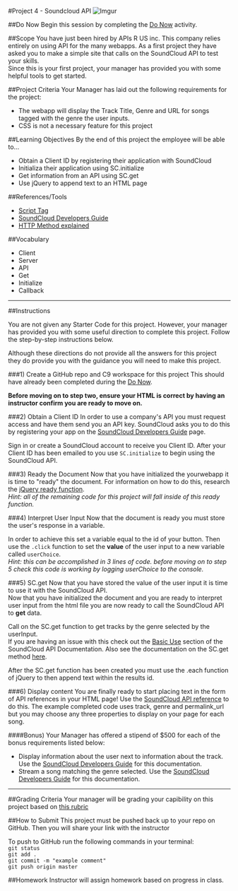 #Project 4 - Soundcloud API
![Imgur](http://i.imgur.com/2kSeDCY.png)

##Do Now 
Begin this session by completing the [Do Now](doNow.md) activity.

##Scope
You have just been hired by APIs R US inc. This company relies entirely on using API for the many webapps. As a first project they have asked you to make a simple site that calls on the SoundCloud API to test your skills.  
Since this is your first project, your manager has provided you with some helpful tools to get started. 

##Project Criteria
Your Manager has laid out the following requirements for the project: 

* The webapp will display the Track Title, Genre and URL for songs tagged with the genre the user inputs.
* CSS is not a necessary feature for this project 


##Learning Objectives
By the end of this project the employee will be able to...

* Obtain a Client ID by registering their application with SoundCloud
* Initializa their application using SC.initialize
* Get information from an API using SC.get
* Use jQuery to append text to an HTML page

##References/Tools
* [Script Tag](http://javascript.crockford.com/script.html)
* [SoundCloud Developers Guide](developers.soundcloud.com/docs/api/guide)
* [HTTP Method explained](http://www.w3schools.com/tags/ref_httpmethods.asp)

 
##Vocabulary

* Client
* Server
* API
* Get 
* Initialize
* Callback 

***
##Instructions

You are not given any Starter Code for this project. However, your manager has provided you with some useful direction to complete this project. Follow the step-by-step instructions below. 

Although these directions do not provide all the answers for this project they do provide you with the guidance you will need to make this project.

###1) Create a GitHub repo and C9 workspace for this project
This should have already been completed during the [Do Now](doNow.md).

**Before moving on to step two, ensure your HTML is correct by having an instructor confirm you are ready to move on.** 

###2) Obtain a Client ID
In order to use a company's API you must request access and have them send you an API key. SoundCloud asks you to do this by registering your app on the [SoundCloud Developers Guide](developers.soundcloud.com/docs/api/guide) page.

Sign in or create a SoundCloud account to receive you Client ID. After your Client ID has been emailed to you use ```SC.initialize``` to begin using the SoundCloud API.


###3) Ready the Document
Now that you have initialized the yourwebapp it is time to "ready" the document. For information on how to do this, research the [jQuery ready function](learn.jquery.com/using-jquery-core/document-ready/).  
*Hint: all of the remaining code for this project will fall inside of this ready function.*


###4) Interpret User Input
Now that the document is ready you must store the user's response in a variable.  

In order to achieve this set a variable equal to the id of your button. Then use the ```.click``` function to set the **value**  of the user input to a new variable called ```userChoice```.     
*Hint: this can be accomplished in 3 lines of code. before moving on to step 5 check this code is working by logging userChoice to the console.*  

###5) SC.get
Now that you have stored the value of the user input it is time to use it with the SoundCloud API.  
Now that you have initialized the document and you are ready to interpret user input from the html file you are now ready to call the SoundCloud API to **get** data.  

Call on the SC.get function to get tracks by the genre selected by the userInput.  
If you are having an issue with this check out the [Basic Use](https://developers.soundcloud.com/docs/api/sdks#basic) section of the SoundCloud API Documentation. Also see the documentation on the SC.get method [here](https://developers.soundcloud.com/docs/api/sdks#methods).    


After the SC.get function has been created you must use the .each function of jQuery to then append text within the results id.


###6) Display content
You are finally ready to start placing text in the form of API references in your HTML page! Use the [SoundCloud API reference](https://developers.soundcloud.com/docs/api/reference#tracks) to do this. The example completed code uses track, genre and permalink_url but you may choose any three properties to display on your page for each song. 

####Bonus) 
Your Manager has offered a stipend of $500 for each of the bonus requirements listed below:  

* Display information about the user next to information about the track. Use the [SoundCloud Developers Guide](developers.soundcloud.com/docs/api/guide) for this documentation.
* Stream a song matching the genre selected. Use the [SoundCloud Developers Guide](developers.soundcloud.com/docs/api/guide) for this documentation.  

***

##Grading Criteria
Your manager will be grading your capibility on this project based on [this rubric](/assessment.md)

##How to Submit
This project must be pushed back up to your repo on GitHub. Then you will share your link with the instructor

To push to GitHub run the following commands in your terminal:  
`git status`  
`git add .`  
`git commit -m "example comment"`  
`git push origin master`

##Homework
Instructor will assign homework based on progress in class.



